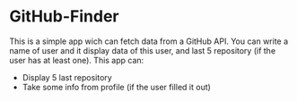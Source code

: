 # GitHub-Finder
This is a simple app wich can fetch data from a GitHub API.
You can write a name of user and it display data of this user, and last 5 repository (if the user has at least one).
This app can: 
* Display 5 last repository
* Take some info from profile (if the user filled it out)
